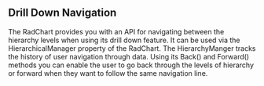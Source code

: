 ## Drill Down Navigation
The RadChart provides you with an API for navigating between the hierarchy levels when using its drill down feature. It can be used via the HierarchicalManager property of the RadChart. The HierarchyManger tracks the history of user navigation through data. Using its Back() and Forward() methods you can enable the user to go back through the levels of hierarchy or forward when they want to follow the same navigation line.